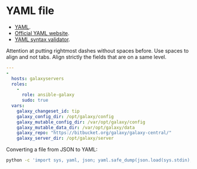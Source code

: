 YAML file
=========

 * [YAML](https://en.wikipedia.org/wiki/YAML).
 * [Official YAML website](http://yaml.org/).
 * [YAML syntax validator](http://www.yamllint.com/).

Attention at putting rightmost dashes without spaces before.
Use spaces to align and not tabs.
Align strictly the fields that are on a same level.
```yaml
--- 
- 
  hosts: galaxyservers
  roles: 
    - 
      role: ansible-galaxy
      sudo: true
  vars: 
    galaxy_changeset_id: tip
    galaxy_config_dir: /opt/galaxy/config
    galaxy_mutable_config_dir: /var/opt/galaxy/config
    galaxy_mutable_data_dir: /var/opt/galaxy/data
    galaxy_repo: "https://bitbucket.org/galaxy/galaxy-central/"
    galaxy_server_dir: /opt/galaxy/server
```

Converting a file from JSON to YAML:
```bash
python -c 'import sys, yaml, json; yaml.safe_dump(json.load(sys.stdin), sys.stdout, default_flow_style=False)' < file.json > file.yaml
```
